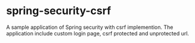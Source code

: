 # spring-security-csrf

A sample application of Spring security with csrf implemention. The application include custom login page, csrf protected 
and unprotected url.  
